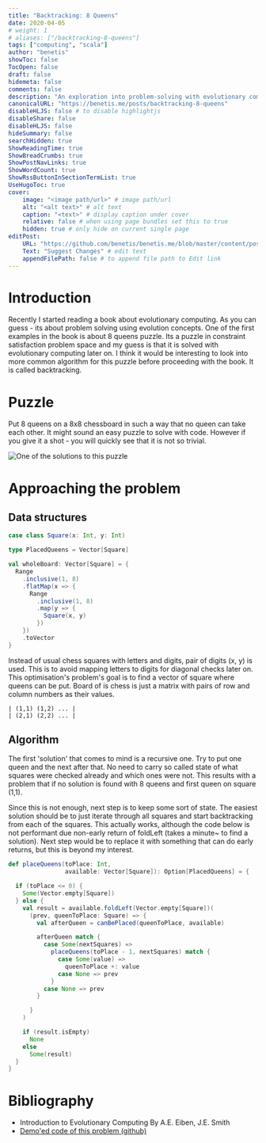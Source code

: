 ```yaml
---
title: "Backtracking: 8 Queens"
date: 2020-04-05
# weight: 1
# aliases: ["/backtracking-8-queens"]
tags: ["computing", "scala"]
author: "benetis"
showToc: false
TocOpen: false
draft: false
hidemeta: false
comments: false
description: "An exploration into problem-solving with evolutionary computing, focusing on the 8 queens puzzle and backtracking algorithm."
canonicalURL: "https://benetis.me/posts/backtracking-8-queens"
disableHLJS: false # to disable highlightjs
disableShare: false
disableHLJS: false
hideSummary: false
searchHidden: true
ShowReadingTime: true
ShowBreadCrumbs: true
ShowPostNavLinks: true
ShowWordCount: true
ShowRssButtonInSectionTermList: true
UseHugoToc: true
cover:
    image: "<image path/url>" # image path/url
    alt: "<alt text>" # alt text
    caption: "<text>" # display caption under cover
    relative: false # when using page bundles set this to true
    hidden: true # only hide on current single page
editPost:
    URL: "https://github.com/benetis/benetis.me/blob/master/content/posts/8-queens.md"
    Text: "Suggest Changes" # edit text
    appendFilePath: false # to append file path to Edit link
---
```


# Introduction

Recently I started reading a book about evolutionary computing. As you can guess - its about problem solving using evolution concepts. One of the first examples in the book is about 8 queens puzzle. Its a puzzle in constraint satisfaction problem space and my guess is that it is solved with evolutionary computing later on. I think it would be interesting to look into more common algorithm for this puzzle before proceeding with the book. It is called backtracking.

# Puzzle

Put 8 queens on a 8x8 chessboard in such a way that no queen can take each other. It might sound an easy puzzle to solve with code. However if you give it a shot - you will quickly see that it is not so trivial.

![One of the solutions to this puzzle](/images/2020/backtracking/8queens.png)

# Approaching the problem

## Data structures

```scala
case class Square(x: Int, y: Int)

type PlacedQueens = Vector[Square]

val wholeBoard: Vector[Square] = {
  Range
    .inclusive(1, 8)
    .flatMap(x => {
      Range
        .inclusive(1, 8)
        .map(y => {
          Square(x, y)
        })
    })
    .toVector
}
```

Instead of usual chess squares with letters and digits, pair of digits (x, y) is used. This is to avoid mapping letters to digits for diagonal checks later on. This optimisation's problem's goal is to find a vector of square where queens can be put. Board of is chess is just a matrix with pairs of row and column numbers as their values.

```
| (1,1) (1,2) ... |
| (2,1) (2,2) ... |
```

## Algorithm

The first 'solution' that comes to mind is a recursive one. Try to put one queen and the next after that. No need to carry so called state of what squares were checked already and which ones were not. This results with a problem that if no solution is found with 8 queens and first queen on square (1,1).

Since this is not enough, next step is to keep some sort of state. The easiest solution should be to just iterate through all squares and start backtracking from each of the squares. This actually works, although the code below is not performant due non-early return of foldLeft (takes a minute~ to find a solution). Next step would be to replace it with something that can do early returns, but this is beyond my interest.

```scala
def placeQueens(toPlace: Int,
                available: Vector[Square]): Option[PlacedQueens] = {

  if (toPlace <= 0) {
    Some(Vector.empty[Square])
  } else {
    val result = available.foldLeft(Vector.empty[Square])(
      (prev, queenToPlace: Square) => {
        val afterQueen = canBePlaced(queenToPlace, available)

        afterQueen match {
          case Some(nextSquares) =>
            placeQueens(toPlace - 1, nextSquares) match {
              case Some(value) =>
                queenToPlace +: value
              case None => prev
            }
          case None => prev
        }

      }
    )

    if (result.isEmpty)
      None
    else
      Some(result)
  }
}
```

# Bibliography

- Introduction to Evolutionary Computing By A.E. Eiben, J.E. Smith
- [Demo'ed code of this problem (github)](https://github.com/benetis/didactic-computing-machine/blob/master/software-and-math-exercises/constraint-satisfaction/src/main/scala/me/benetis/Main.scala)
